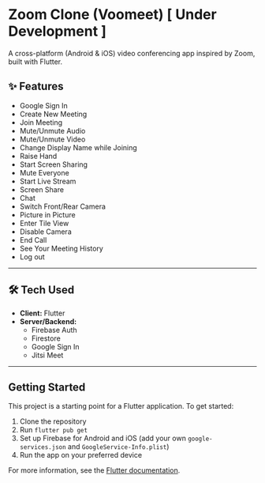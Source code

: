 # Zoom Clone (Voomeet) [ Under Development ]

A cross-platform (Android & iOS) video conferencing app inspired by Zoom, built with Flutter.


## ✨ Features
- Google Sign In
- Create New Meeting
- Join Meeting
- Mute/Unmute Audio
- Mute/Unmute Video
- Change Display Name while Joining
- Raise Hand
- Start Screen Sharing
- Mute Everyone
- Start Live Stream
- Screen Share
- Chat
- Switch Front/Rear Camera
- Picture in Picture
- Enter Tile View
- Disable Camera
- End Call
- See Your Meeting History
- Log out

---

## 🛠️ Tech Used
- **Client:** Flutter
- **Server/Backend:**
  - Firebase Auth
  - Firestore
  - Google Sign In
  - Jitsi Meet

---

## Getting Started

This project is a starting point for a Flutter application. To get started:

1. Clone the repository
2. Run `flutter pub get`
3. Set up Firebase for Android and iOS (add your own `google-services.json` and `GoogleService-Info.plist`)
4. Run the app on your preferred device

For more information, see the [Flutter documentation](https://docs.flutter.dev/).
